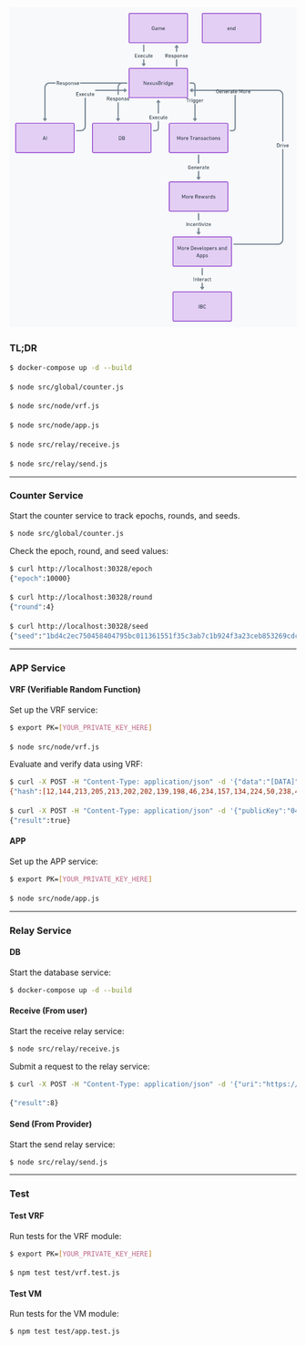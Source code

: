 ![NexusBridge Sequence Diagram](https://github.com/samarabdelhameed/pics/blob/main/rr.png)

### TL;DR

```bash
$ docker-compose up -d --build

$ node src/global/counter.js

$ node src/node/vrf.js

$ node src/node/app.js

$ node src/relay/receive.js

$ node src/relay/send.js
```

---

### Counter Service

Start the counter service to track epochs, rounds, and seeds.

```bash
$ node src/global/counter.js
```

Check the epoch, round, and seed values:

```bash
$ curl http://localhost:30328/epoch
{"epoch":10000}

$ curl http://localhost:30328/round
{"round":4}

$ curl http://localhost:30328/seed
{"seed":"1bd4c2ec750458404795bc011361551f35c3ab7c1b924f3a23ceb853269cdcd8"}
```

---

### APP Service

#### VRF (Verifiable Random Function)

Set up the VRF service:

```bash
$ export PK=[YOUR_PRIVATE_KEY_HERE]

$ node src/node/vrf.js
```

Evaluate and verify data using VRF:

```bash
$ curl -X POST -H "Content-Type: application/json" -d '{"data":"[DATA]"}' http://localhost:30327/evaluate
{"hash":[12,144,213,205,213,202,202,139,198,46,234,157,134,224,50,238,40,184,250,76,59,118,184,35,169,109,115,141,221,42,143,99],"proof":[73,103,77,19,206,194,140,121,180,136,15,203,222,184,104,134,131,52,177,140,221,81,171,15,73,231,41,240,250,88,179,249,31,21,71,105,211,219,5,198,245,210,169,209,183,49,112,199,184,15,149,5,50,51,177,174,197,50,249,192,74,159,6,148,4,88,151,116,205,4,119,193,115,177,119,194,200,51,229,209,111,178,209,3,153,213,203,64,51,125,123,228,209,36,46,124,35,179,80,28,146,109,24,56,39,101,243,186,38,131,254,80,197,192,18,152,156,106,114,193,38,215,96,132,22,195,123,110,230]}

$ curl -X POST -H "Content-Type: application/json" -d '{"publicKey":"042fbe3319c2ab9334d7b30f4bbc82fff84bc93647080e0b6c3a961ed4e1297bc27e4f54e27a2293d1d09ee840bef0173f5cb05f52e093d16d9e07349bb3a86275", "data":"[DATA]", "hash":"[12,144,213,205,213,202,202,139,198,46,234,157,134,224,50,238,40,184,250,76,59,118,184,35,169,109,115,141,221,42,143,99]", "proof":"[73,103,77,19,206,194,140,121,180,136,15,203,222,184,104,134,131,52,177,140,221,81,171,15,73,231,41,240,250,88,179,249,31,21,71,105,211,219,5,198,245,210,169,209,183,49,112,199,184,15,149,5,50,51,177,174,197,50,249,192,74,159,6,148,4,88,151,116,205,4,119,193,115,177,119,194,200,51,229,209,111,178,209,3,153,213,203,64,51,125,123,228,209,36,46,124,35,179,80,28,146,109,24,56,39,101,243,186,38,131,254,80,197,192,18,152,156,106,114,193,38,215,96,132,22,195,123,110,230]"}' http://localhost:30327/verify
{"result":true}
```

#### APP

Set up the APP service:

```bash
$ export PK=[YOUR_PRIVATE_KEY_HERE]

$ node src/node/app.js
```

---

### Relay Service

#### DB

Start the database service:

```bash
$ docker-compose up -d --build
```

#### Receive (From user)

Start the receive relay service:

```bash
$ node src/relay/receive.js
```

Submit a request to the relay service:

```bash
$ curl -X POST -H "Content-Type: application/json" -d '{"uri":"https://raw.githubusercontent.com/D3LAB-DAO/Arch-NexusBridge-backend/main/examples/simple_addition.js", "params": {"a": 5, "b": 3}, "deadline": 2000000000000}' http://localhost:30329/request

{"result":8}
```

#### Send (From Provider)

Start the send relay service:

```bash
$ node src/relay/send.js
```

---

### Test

#### Test VRF

Run tests for the VRF module:

```bash
$ export PK=[YOUR_PRIVATE_KEY_HERE]

$ npm test test/vrf.test.js
```

#### Test VM

Run tests for the VM module:

```bash
$ npm test test/app.test.js
```